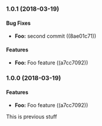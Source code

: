 ﻿<a name="1.0.1"></a>
### 1.0.1 (2018-03-19)


#### Bug Fixes

* **Foo:** second commit ((8ae01c71))


#### Features

* **Foo:** Foo feature ((a7cc7092))


<a name="1.0.0"></a>
### 1.0.0 (2018-03-19)


#### Features

* **Foo:** Foo feature ((a7cc7092))


This is previous stuff